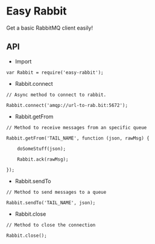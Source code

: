 # Easy Rabbit

Get a basic RabbitMQ client easily!

## API
* Import

```
var Rabbit = require('easy-rabbit');
```

* Rabbit.connect

```
// Async method to connect to rabbit.

Rabbit.connect('amqp://url-to-rab.bit:5672');
``` 

* Rabbit.getFrom

```
// Method to receive messages from an specific queue

Rabbit.getFrom('TAIL_NAME', function (json, rawMsg) {

    doSomeStuff(json);

    Rabbit.ack(rawMsg);

});
```

* Rabbit.sendTo

```
// Method to send messages to a queue

Rabbit.sendTo('TAIL_NAME', json);
```

* Rabbit.close

```
// Method to close the connection

Rabbit.close();
```
